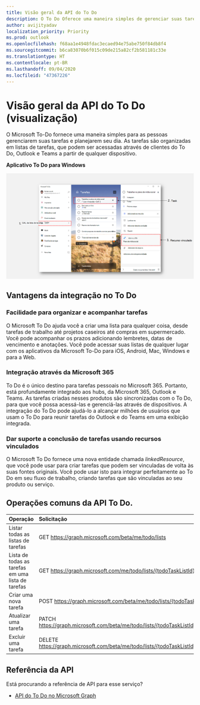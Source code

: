 ```yaml
---
title: Visão geral da API do To Do
description: O To Do Oferece uma maneira simples de gerenciar suas tarefas e planejar o seu dia
author: avijityadav
localization_priority: Priority
ms.prod: outlook
ms.openlocfilehash: f68aa1e4948fdac3ecaed94e75abe750f84db8f4
ms.sourcegitcommit: b6ca83070b6f015c09de215a82cf2b581181c33e
ms.translationtype: HT
ms.contentlocale: pt-BR
ms.lasthandoff: 09/04/2020
ms.locfileid: "47367226"
---
```

# <a name="to-do-api-overview-preview"></a>Visão geral da API do To Do (visualização)
O Microsoft To-Do fornece uma maneira simples para as pessoas gerenciarem suas tarefas e planejarem seu dia. As tarefas são organizadas em listas de tarefas, que podem ser acessadas através de clientes do To Do, Outlook e Teams a partir de qualquer dispositivo.

**Aplicativo To Do para Windows**

![Captura de tela de um aplicativo Microsoft To Do para Windows](./images/todo-windows-app.png "Imagem de um aplicativo Microsoft To Do para Windows")

## <a name="why-integrate-with-to-do"></a>Vantagens da integração no To Do

### <a name="ease-of-organizing-and-tracking-tasks"></a>Facilidade para organizar e acompanhar tarefas
O Microsoft To Do ajuda você a criar uma lista para qualquer coisa, desde tarefas de trabalho até projetos caseiros até compras em supermercado. Você pode acompanhar os prazos adicionando lembretes, datas de vencimento e anotações. Você pode acessar suas listas de qualquer lugar com os aplicativos da Microsoft To-Do para iOS, Android, Mac, Windows e para a Web. 

### <a name="integrate-across-microsoft-365"></a>Integração através da Microsoft 365
To Do é o único destino para tarefas pessoais no Microsoft 365. Portanto, está profundamente integrado aos hubs, da Microsoft 365, Outlook e Teams. As tarefas criadas nesses produtos são sincronizadas com o To Do, para que você possa acessá-las e gerenciá-las através de dispositivos. A integração do To Do pode ajudá-lo a alcançar milhões de usuários que usam o To Do para reunir tarefas do Outlook e do Teams em uma exibição integrada.  

### <a name="support-task-completion-using-linked-resources"></a>Dar suporte a conclusão de tarefas usando recursos vinculados
O Microsoft To Do fornece uma nova entidade chamada _linkedResource_, que você pode usar para criar tarefas que podem ser vinculadas de volta às suas fontes originais. Você pode usar isto para integrar perfeitamente ao To Do em seu fluxo de trabalho, criando tarefas que são vinculadas ao seu produto ou serviço. 

## <a name="common-to-do-api-operations"></a>Operações comuns da API To Do.

|Operação|Solicitação|
|:--------|:--|
| Listar todas as listas de tarefas | GET https://graph.microsoft.com/beta/me/todo/lists |
| Lista de todas as tarefas em uma lista de tarefas | GET https://graph.microsoft.com/me/todo/lists/{todoTaskListId}/tasks |
| Criar uma nova tarefa | POST https://graph.microsoft.com/beta/me/todo/lists/{todoTaskListId}/tasks |
| Atualizar uma tarefa | PATCH https://graph.microsoft.com/beta/me/todo/lists/{todoTaskListId}/tasks/{todoTaskId} |
| Excluir uma tarefa | DELETE https://graph.microsoft.com/beta/me/todo/lists/{todoTaskListId}/tasks/{todoTaskId} |

## <a name="api-reference"></a>Referência da API
Está procurando a referência de API para esse serviço?

- [API do To Do no Microsoft Graph](/graph/api/resources/todo-overview?view=graph-rest-beta)
